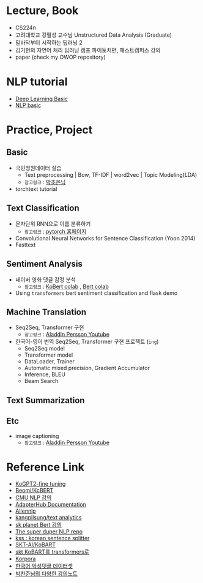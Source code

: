 # Lecture, Book
- CS224n
- 고려대학교 강필성 교수님 Unstructured Data Analysis (Graduate)
- 밑바닥부터 시작하는 딥러닝 2
- 김기현의 자연어 처리 딥러닝 캠프 파이토치편, 패스트캠퍼스 강의
- paper (check my OWOP repository)

# NLP tutorial
- [Deep Learning Basic](/deep%20learning%20basic)
- [NLP basic](/NLP%20basic)

# Practice, Project

## Basic
- 국민청원데이터 실습
    - Text preprocessing | Bow, TF-IDF | word2vec | Topic Modeling(LDA)
    - `참고링크` : [박조은님](https://github.com/corazzon)
- torchtext tutorial 

## Text Classification
- 문자단위 RNN으로 이름 분류하기 
    - `참고링크` : [pytorch 홈페이지](https://tutorials.pytorch.kr/intermediate/char_rnn_classification_tutorial.html)
- Convolutional Neural Networks for Sentence Classification (Yoon 2014)
- Fasttext

## Sentiment Analysis 
- 네이버 영화 댓글 감정 분석 
    - `참고링크` : [KoBert colab](https://colab.research.google.com/github/SKTBrain/KoBERT/blob/master/scripts/NSMC/naver_review_classifications_pytorch_kobert.ipynb) , [Bert colab](https://colab.research.google.com/drive/1tIf0Ugdqg4qT7gcxia3tL7und64Rv1dP#scrollTo=DbsNMA8Idc3K)
- Using `transformers` bert sentiment classification and flask demo

## Machine Translation
- Seq2Seq, Transformer 구현
    - `참고링크` : [Aladdin Persson Youtube](https://www.youtube.com/channel/UCkzW5JSFwvKRjXABI-UTAkQ)
- 한국어-영어 번역 Seq2Seq, Transformer 구현 프로젝트 (`ing`)
  -  Seq2Seq model
  - Transformer model
  - DataLoader, Trainer 
  - Automatic mixed precision, Gradient Accumulator
  - Inference, BLEU
  - Beam Search

## Text Summarization

## Etc 
- image captioning 
    - `참고링크` : [Aladdin Persson Youtube](https://github.com/AladdinPerzon/Machine-Learning-Collection/tree/master/ML/Pytorch/more_advanced/image_captioning)

# Reference Link
- [KoGPT2-fine tuning](https://github.com/gyunggyung/KoGPT2-FineTuning)
- [Beomi/KcBERT](https://github.com/Beomi/KcBERT)
- [CMU NLP 강의](http://demo.clab.cs.cmu.edu/NLP/)
- [AdapterHub Documentation](https://docs.adapterhub.ml/index.html)
- [Allennlp](https://github.com/allenai/allennlp)
- [kangpilsung/text analytics](https://github.com/pilsung-kang/Text-Analytics)
- [sk planet Bert 강의](https://www.youtube.com/watch?v=qlxrXX5uBoU&list=PL9mhQYIlKEhcIxjmLgm9X5BUtW5jMLbZD)
- [The super duper NLP repo](https://notebooks.quantumstat.com/?utm_campaign=NLP%20News&utm_medium=email&utm_source=Revue%20newsletter)
- [kss : korean sentence splitter](https://github.com/hyunwoongko/kss)
- [SKT-AI/KoBART](https://github.com/SKT-AI/KoBART)
- [skt KoBART를 transformers로](https://github.com/hyunwoongko/kobart-transformers)
- [Korpora](https://github.com/ko-nlp/Korpora)
- [한국어 악성댓글 데이터셋](https://github.com/ZIZUN/korean-malicious-comments-dataset)
- [박찬준님의 다양한 강의노트](https://github.com/Parkchanjun)